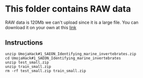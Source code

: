 # This folder contains RAW data
RAW data is 120Mb we can't upload since it is a large file. You can download it on your own at this [link](https://drive.google.com/open?id=1xwvp-3k3KG053fdQWCshnKIkBoe0E-K7)

## Instructions
```shell
unzip UmojaHack#1_SAEON_Identifying_marine_invertebrates.zip
cd UmojaHack#1_SAEON_Identifying_marine_invertebrates
unzip test_small.zip
unzip train_small.zip
rm -rf test_small.zip train_small.zip
```
